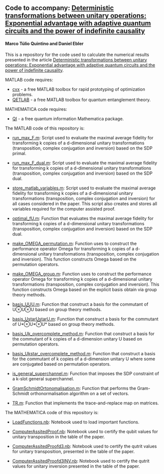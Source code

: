 ## Code to accompany: [Deterministic transformations between unitary operations: Exponential advantage with adaptive quantum circuits and the power of indefinite causality](https://arxiv.org/abs/2109.08202)
#### Marco Túlio Quintino and Daniel Ebler

This is a repository for the code used to calculate the numerical results presented in the article [Deterministic transformations between unitary operations: Exponential advantage with adaptive quantum circuits and the power of indefinite causality](https://arxiv.org/abs/2109.08202).


 MATLAB code requires:
- [cvx](http://cvxr.com/) - a free MATLAB toolbox for rapid prototyping of optimization problems.
- [QETLAB](http://www.qetlab.com/) - a free MATLAB toolbox for quantum entanglement theory.

 MATHEMATICA code requires:
- [QI](https://github.com/rogercolbeck/QI) - a free quantum information Mathematica package.

The MATLAB code of this repository is:

- [run_max_F.m](https://github.com/mtcq/deterministic_unitary_transformation/blob/main/code/run_max_F.m):
Script used to evaluate the maximal average fidelity for transforming k copies of a d-dimensional unitary transformations (transposition, complex conjugation and inversion) based on the SDP primal.

- [run_max_F_dual.m](https://github.com/mtcq/deterministic_unitary_transformation/blob/main/code/run_max_F.m):
Script used to evaluate the maximal average fidelity for transforming k copies of a d-dimensional unitary transformations (transposition, complex conjugation and inversion) based on the SDP dual.

- [store_matlab_variables.m](https://github.com/mtcq/deterministic_unitary_transformation/blob/main/code/store_matlab_variables.m):
Script used to evaluate the maximal average fidelity for transforming k copies of a d-dimensional unitary transformations (transposition, complex conjugation and inversion) for all cases considered in the paper. This script also creates and stores all variables required for the computer assisted proof.

- [optimal_fU.m](https://github.com/mtcq/deterministic_unitary_transformation/blob/main/code/optimal_fU.m):
Function that evaluates the maximal average fidelity for transforming k copies of a d-dimensional unitary transformations (transposition, complex conjugation and inversion) based on the SDP dual.

- [make_OMEGA_permutation.m](https://github.com/mtcq/deterministic_unitary_transformation/blob/main/code/make_OMEGA_permutation.m):
Function uses to construct the performance operator Omega for transforming k copies of a d-dimensional unitary transformations (transposition, complex conjugation and inversion). This function constructs Omega based on the permutation operators.

- [make_OMEGA_group.m](https://github.com/mtcq/deterministic_unitary_transformation/blob/main/code/make_OMEGA_group.m):
Function uses to construct the performance operator Omega for transforming k copies of a d-dimensional unitary transformations (transposition, complex conjugation and inversion). This function constructs Omega based on the explicit basis obtain via group theory methods.

- [basis_UUU.m](https://github.com/mtcq/deterministic_unitary_transformation/blob/main/code/basis_UUU.m):
Function that construct a basis for the commutant of U⊗U⊗U  based on group theory methods.

- [basis_UstarUstarU.m](https://github.com/mtcq/deterministic_unitary_transformation/blob/main/code/basis_UstarUstarU.m):
Function that construct a basis for the commutant of U*⊗U*⊗U* based on group theory methods.

- [basis_Uk_overcomplete_method.m](https://github.com/mtcq/deterministic_unitary_transformation/blob/main/code/basis_Uk_overcomplete_method.m):
Function that construct a basis for the commutant of k copies of a d-dimension unitary U based on permutation operators.

- [basis_Ukstar_overcomplete_method.m](https://github.com/mtcq/deterministic_unitary_transformation/blob/main/code/basis_Ukstar_overcomplete_method.m):
Function that construct a basis for the commutant of k copies of a d-dimension unitary U where some are conjugated based on permutation operators.

- [is_general_superchannel.m](https://github.com/mtcq/deterministic_unitary_transformation/blob/main/code/TR.m):
Function that imposes the SDP constraint of a k-slot general superchannel.

- [GramSchmidtOrtonomalisation.m](https://github.com/mtcq/deterministic_unitary_transformation/blob/main/code/GramSchmidtOrtonomalisation.m):
Function that performs the Gram-Schmidt orthonormalisation algorithm on a set of vectors.

- [TR.m](https://github.com/mtcq/deterministic_unitary_transformation/blob/main/code/TR.m):
Function that implements the trace-and-replace map on matrices.

The MATHEMATICA code of this repository is:

- [LoadFunctions.nb](https://github.com/mtcq/deterministic_unitary_transformation/blob/main/code/LoadFunctions.nb):
Notebook used to load important functions.

- [ComputerAssitedProof.nb](https://github.com/mtcq/deterministic_unitary_transformation/blob/main/code/ComputerAssitedProof.nb):
Notebook used to certify the qubit values for unitary transposition in the table of the paper.

- [ComputerAssitedProofd3.nb](https://github.com/mtcq/deterministic_unitary_transformation/blob/main/code/ComputerAssitedProofd3.nb):
Notebook used to certify the qutrit values for unitary transposition, presented in the table of the paper.

- [ComputerAssitedProofd3INV.nb](https://github.com/mtcq/deterministic_unitary_transformation/blob/main/code/ComputerAssitedProofd3INV.nb):
Notebook used to certify the qutrit values for unitary inversion presented in the table of the paper.
